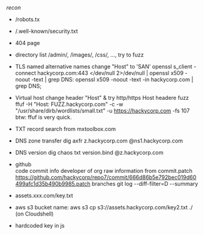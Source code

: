 *recon*

- /robots.tx

- /.well-known/security.txt

- 404 page

- directory list
    /admin/, /images/, /css/, ..., try to fuzz

- TLS named alternative names
    change "Host" to  'SAN'
    openssl s_client -connect hackycorp.com:443 </dev/null 2>/dev/null | openssl x509 -noout -text | grep DNS:
    openssl x509 -noout -text -in hackycorp.com | grep DNS;

- Virtual host
    change header "Host" & try http/https
    Host headere fuzz
    ffuf -H "Host: FUZZ.hackycorp.com"  -c -w "/usr/share/dirb/wordlists/small.txt" -u https://hackycorp.com -fs 107
    btw: ffuf is very quick.

- TXT record
    search from mxtoolbox.com

- DNS zone transfer 
    dig axfr z.hackycorp.com @ns1.hackycorp.com

- DNS version 
    dig chaos txt version.bind @z.hackycorp.com

- github  
    code 
    commit info
    developer of org 
    raw information from commit.patch
    https://github.com/hackycorp/repo7/commit/666d86b5e792bec019d60499afc1d35b490b9985.patch
    branches
    git log --diff-filter=D --summary

- assets.xxx.com/key.txt

- aws s3 
    bucket name:
    aws s3 cp s3://assets.hackycorp.com/key2.txt ./  (on Cloudshell)

- hardcoded key in js

